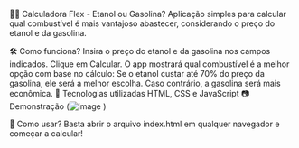 🚗💨 Calculadora Flex - Etanol ou Gasolina?
Aplicação simples para calcular qual combustível é mais vantajoso abastecer, considerando o preço do etanol e da gasolina.

🛠️ Como funciona?
Insira o preço do etanol e da gasolina nos campos indicados.
Clique em Calcular.
O app mostrará qual combustível é a melhor opção com base no cálculo:
Se o etanol custar até 70% do preço da gasolina, ele será a melhor escolha.
Caso contrário, a gasolina será mais econômica.
📌 Tecnologias utilizadas
HTML, CSS e JavaScript
📷 Demonstração
(![image](https://github.com/user-attachments/assets/776e1780-2185-4400-a561-97784a9df5ea)
)

🔗 Como usar?
Basta abrir o arquivo index.html em qualquer navegador e começar a calcular!

